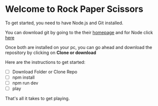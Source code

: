 # Welcome to Rock Paper Scissors

To get started, you need to have Node.js and Git installed.

You can download git by going to the their [homepage](https://git-scm.com/downloads) and for Node click [here](https://nodejs.org/en/download/) 

Once both are installed on your pc, you can go ahead and download the repository by clicking on **Clone or download**

Here are the instructions to get started:

 - [ ] Download Folder or Clone Repo
 - [ ] npm install
 - [ ] npm run dev
 - [ ] play

That's all it takes to get playing.

